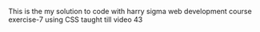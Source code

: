 This is the my solution to code with harry sigma web development course exercise-7 using CSS taught till video 43
